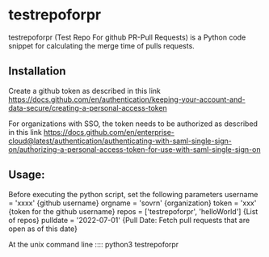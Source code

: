 
# testrepoforpr

testrepoforpr (Test Repo For github PR-Pull Requests)  is a Python code snippet for calculating the merge time of pulls requests.

## Installation

Create a github token as described in this link
https://docs.github.com/en/authentication/keeping-your-account-and-data-secure/creating-a-personal-access-token

For organizations with SSO, the token needs to be authorized as described in this link
https://docs.github.com/en/enterprise-cloud@latest/authentication/authenticating-with-saml-single-sign-on/authorizing-a-personal-access-token-for-use-with-saml-single-sign-on 

## Usage:
Before executing the python script, set the following parameters
username = 'xxxx' {github username}
orgname = 'sovrn' {organization}
token = 'xxx' {token for the github username}
repos = ['testrepoforpr', 'helloWorld'] {List of repos}
pulldate = '2022-07-01' {Pull Date: Fetch pull requests that are open as of this date}

At the unix command line :::: python3 testrepoforpr